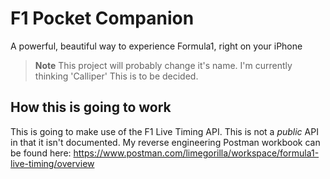 # F1 Pocket Companion
A powerful, beautiful way to experience Formula1, right on your iPhone

> **Note**
> This project will probably change it's name. I'm currently thinking 'Calliper' 
> This is to be decided.

## How this is going to work
This is going to make use of the F1 Live Timing API. This is not a _public_ API in that it isn't documented. My reverse engineering Postman workbook can be found here: https://www.postman.com/limegorilla/workspace/formula1-live-timing/overview
